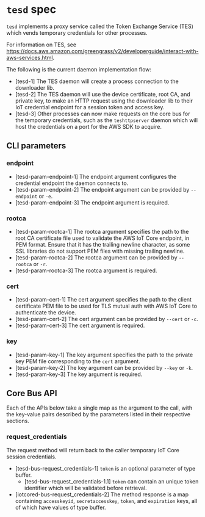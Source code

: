 # `tesd` spec

`tesd` implements a proxy service called the Token Exchange Service (TES) which
vends temporary credentials for other processes.

For information on TES, see
<https://docs.aws.amazon.com/greengrass/v2/developerguide/interact-with-aws-services.html>.

The following is the current daemon implementation flow:

- [tesd-1] The TES daemon will create a process connection to the downloader
  lib.
- [tesd-2] The TES daemon will use the device certificate, root CA, and private
  key, to make an HTTP request using the downloader lib to their IoT credential
  endpoint for a session token and access key.
- [tesd-3] Other processes can now make requests on the core bus for the
  temporary credentials, such as the `teshttpserver` daemon which will host the
  credentials on a port for the AWS SDK to acquire.

## CLI parameters

### endpoint

- [tesd-param-endpoint-1] The endpoint argument configures the credential
  endpoint the daemon connects to.
- [tesd-param-endpoint-2] The endpoint argument can be provided by `--endpoint`
  or `-e`.
- [tesd-param-endpoint-3] The endpoint argument is required.

### rootca

- [tesd-param-rootca-1] The rootca argument specifies the path to the root CA
  certificate file used to validate the AWS IoT Core endpoint, in PEM format.
  Ensure that it has the trailing newline character, as some SSL libraries do
  not support PEM files with missing trailing newline.
- [tesd-param-rootca-2] The rootca argument can be provided by `--rootca` or
  `-r`.
- [tesd-param-rootca-3] The rootca argument is required.

### cert

- [tesd-param-cert-1] The cert argument specifies the path to the client
  certificate PEM file to be used for TLS mutual auth with AWS IoT Core to
  authenticate the device.
- [tesd-param-cert-2] The cert argument can be provided by `--cert` or `-c`.
- [tesd-param-cert-3] The cert argument is required.

### key

- [tesd-param-key-1] The key argument specifies the path to the private key PEM
  file corresponding to the `cert` argument.
- [tesd-param-key-2] The key argument can be provided by `--key` or `-k`.
- [tesd-param-key-3] The key argument is required.

## Core Bus API

Each of the APIs below take a single map as the argument to the call, with the
key-value pairs described by the parameters listed in their respective sections.

### request_credentials

The request method will return back to the caller temporary IoT Core session
credentials.

- [tesd-bus-request_credentials-1] `token` is an optional parameter of type
  buffer.
  - [tesd-bus-request_credentials-1.1] `token` can contain an unique token
    identifier which will be validated before retrieval.
- [iotcored-bus-request_credentials-2] The method response is a map containing
  `accesskeyid`, `secretaccesskey`, `token`, and `expiration` keys, all of which
  have values of type buffer.
